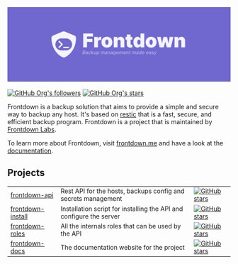<img src="assets/banner.png"/><br>

[![GitHub Org's followers](https://img.shields.io/github/followers/frontdown-labs)](https://github.com/frontdown-labs)
[![GitHub Org's stars](https://img.shields.io/github/stars/frontdown-labs)](https://github.com/frontdown-labs)

Frontdown is a backup solution that aims to provide a simple and secure way to backup any host. It's based on [restic](https://restic.net/) that is a fast, secure, and efficient backup program. Frontdown is a project that is maintained by [Frontdown Labs](https://frontdown.me).

To learn more about Frontdown, visit [frontdown.me](https://frontdown.me) and
have a look at the [documentation](https://docs.frontdown.me/).

## Projects

| | | |
|---|---|---|
| [frontdown-api](https://github.com/frontdown-labs/frontdown-api) | Rest API for the hosts, backups config and secrets management | [![GitHub stars](https://img.shields.io/github/stars/frontdown-labs/frontdown-api?style=social)](https://github.com/frontdown-labs/frontdown-labs) |
| [frontdown-install](https://github.com/frontdown-labs/frontdown-install) | Installation script for installing the API and configure the server | [![GitHub stars](https://img.shields.io/github/stars/frontdown-labs/frontdown-install?style=social)](https://github.com/frontdown-labs/frontdown-install) |
| [frontdown-roles](https://github.com/frontdown-labs/frontdown-roles) | All the internals roles that can be used by the API | [![GitHub stars](https://img.shields.io/github/stars/frontdown-labs/frontdown-roles?style=social)](https://github.com/frontdown-labs/frontdown-roles) |
| [frontdown-docs](https://github.com/frontdown-labs/frontdown-docs) | The documentation website for the project | [![GitHub stars](https://img.shields.io/github/stars/frontdown-labs/frontdown-docs?style=social)](https://github.com/frontdown-labs/frontdown-docs) |

